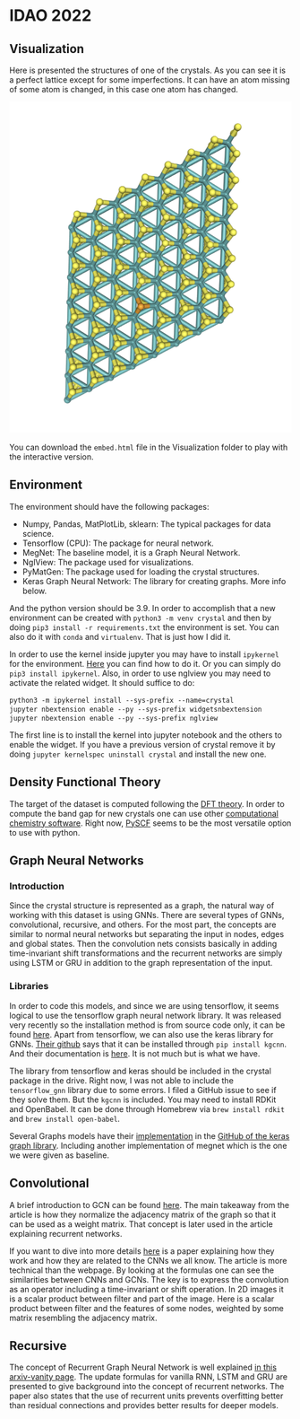 # IDAO 2022

## Visualization

Here is presented the structures of one of the crystals. As you can see it is a perfect lattice except for some imperfections. It can have an atom missing of some atom is changed, in this case one atom has changed.

![crystal structure](https://github.com/Jerry-Master/IDAO_2022/blob/main/Visualizations/Crystal-structure.png?raw=true)

You can download the `embed.html` file in the Visualization folder to play with the interactive version.

## Environment

The environment should have the following packages:

* Numpy, Pandas, MatPlotLib, sklearn: The typical packages for data science.
* Tensorflow (CPU): The package for neural network.
* MegNet: The baseline model, it is a Graph Neural Network.
* NglView: The package used for visualizations.
* PyMatGen: The package used for loading the crystal structures.
* Keras Graph Neural Network: The library for creating graphs. More info below.

And the python version should be 3.9. In order to accomplish that a new environment can be created with `python3 -m venv crystal` and then by doing `pip3 install -r requirements.txt` the environment is set. You can also do it with `conda` and `virtualenv`. That is just how I did it.

In order to use the kernel inside jupyter you may have to install `ipykernel` for the environment. [Here](https://stackoverflow.com/questions/51934528/failed-to-start-the-kernel-on-jupyter-notebook) you can find how to do it. Or you can simply do `pip3 install ipykernel`. Also, in order to use nglview you may need to activate the related widget. It should suffice to do:

```
python3 -m ipykernel install --sys-prefix --name=crystal
jupyter nbextension enable --py --sys-prefix widgetsnbextension
jupyter nbextension enable --py --sys-prefix nglview
```

The first line is to install the kernel into jupyter notebook and the others to enable the widget. If you have a previous version of crystal remove it by doing `jupyter kernelspec uninstall crystal` and install the new one.

## Density Functional Theory

The target of the dataset is computed following the [DFT theory](https://en.wikipedia.org/wiki/Density_functional_theory#Overview_of_method). In order to compute the band gap for new crystals one can use other [computational chemistry software](https://en.wikipedia.org/wiki/List_of_quantum_chemistry_and_solid-state_physics_software). Right now, [PySCF](https://pyscf.org/user/dft.html?highlight=band%20gap) seems to be the most versatile option to use with python.

## Graph Neural Networks
### Introduction

Since the crystal structure is represented as a graph, the natural way of working with this dataset is using GNNs. There are several types of GNNs, convolutional, recursive, and others. For the most part, the concepts are similar to normal neural networks but separating the input in nodes, edges and global states. Then the convolution nets consists basically in adding time-invariant shift transformations and the recurrent networks are simply using LSTM or GRU in addition to the graph representation of the input.

### Libraries

In order to code this models, and since we are using tensorflow, it seems logical to use the tensorflow graph neural network library. It was released very recently so the installation method is from source code only, it can be found [here](https://github.com/tensorflow/gnn). Apart from tensorflow, we can also use the keras library for GNNs. [Their github](https://github.com/aimat-lab/gcnn_keras) says that it can be installed through `pip install kgcnn`. And their documentation is [here](https://kgcnn.readthedocs.io/en/latest/implementation.html). It is not much but is what we have. 

The library from tensorflow and keras should be included in the crystal package in the drive. Right now, I was not able to include the `tensorflow_gnn` library due to some errors. I filed a GitHub issue to see if they solve them. But the `kgcnn` is included. You may need to install RDKit and OpenBabel. It can be done through Homebrew via `brew install rdkit` and `brew install open-babel`.

Several Graphs models have their [implementation](https://github.com/aimat-lab/gcnn_keras/tree/master/kgcnn/literature) in the [GitHub of the keras graph library](https://github.com/aimat-lab/gcnn_keras). Including another implementation of megnet which is the one we were given as baseline.

## Convolutional

A brief introduction to GCN can be found [here](https://towardsdatascience.com/understanding-graph-convolutional-networks-for-node-classification-a2bfdb7aba7b). The main takeaway from the article is how they normalize the adjacency matrix of the graph so that it can be used as a weight matrix. That concept is later used in the article explaining recurrent networks. 

If you want to dive into more details [here](https://github.com/Jerry-Master/IDAO_2022/blob/main/Papers/Convolutional%20GNN.pdf) is a paper explaining how they work and how they are related to the CNNs we all know. The article is more technical than the webpage. By looking at the formulas one can see the similarities between CNNs and GCNs. The key is to express the convolution as an operator including a time-invariant or shift operation. In 2D images it is a scalar product between filter and part of the image. Here is a scalar product between filter and the features of some nodes, weighted by some matrix resembling the adjacency matrix. 

## Recursive

The concept of Recurrent Graph Neural Network is well explained [in this arxiv-vanity page](https://www.arxiv-vanity.com/papers/1904.08035/). The update formulas for vanilla RNN, LSTM and GRU are presented to give background into the concept of recurrent networks. The paper also states that the use of recurrent units prevents overfitting better than residual connections and provides better results for deeper models.
